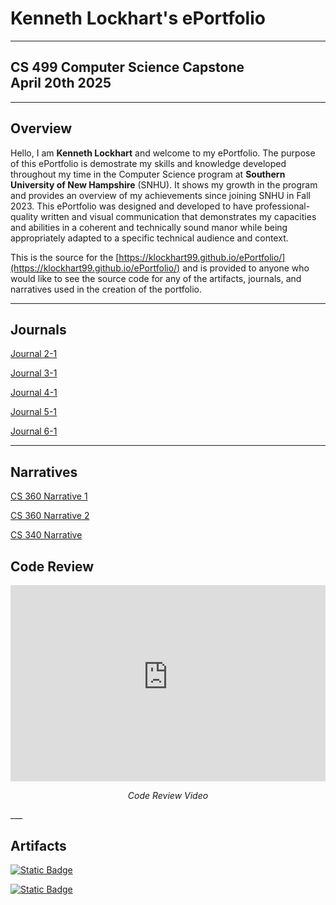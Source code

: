 # Kenneth Lockhart's ePortfolio
___
## CS 499 Computer Science Capstone</br>April 20th 2025
___
## Overview
Hello, I am **Kenneth Lockhart** and welcome to my ePortfolio. The purpose of this ePortfolio is demostrate my skills and knowledge developed throughout my time in the Computer Science program at **Southern University of New Hampshire** (SNHU). It shows my growth in the program and provides an overview of my achievements since joining SNHU in Fall 2023. This ePortfolio was designed and developed to have professional-quality written and visual communication that demonstrates my capacities and abilities in a coherent and technically sound manor while being appropriately adapted to a specific technical audience and context.

This is the source for the [https://klockhart99.github.io/ePortfolio/](https://klockhart99.github.io/ePortfolio/) and is provided to anyone who would like to see the source code for any of the artifacts, journals, and narratives used in the creation of the portfolio.
___
## Journals
[Journal 2-1](Archive/Journals/Lockhart,%20Kenneth%20-%20CS%20499%20Module%202-1(1).pdf)

[Journal 3-1](Archive/Journals/Lockhart,%20Kenneth%20-%20CS%20499%20Module%203-1(1).pdf)

[Journal 4-1](Archive/Journals/Lockhart,%20Kenneth%20-%20CS%20499%20Module%204-1(1).pdf)

[Journal 5-1](Archive/Journals/Lockhart,%20Kenneth%20-%20CS%20499%20Module%205-1(1).pdf)

[Journal 6-1](Archive/Journals/Lockhart,%20Kenneth%20-%20CS%20499%20Module%206-1(1).pdf)
___

## Narratives
[CS 360 Narrative 1](Archive/Documents/Lockhart,%20Kenneth%20-%20CS%20499%20Milestone%20Two(1).pdf)

[CS 360 Narrative 2](Archive/Documents/Lockhart,%20Kenneth%20-%20CS%20499%20Milestone%20Three(1).pdf)

[CS 340 Narrative](Archive/Documents/Lockhart,%20Kenneth%20-%20CS%20499%20Milestone%20Four(1).pdf)

## Code Review
<div style="text-align: center;">
    <div style="position: relative; padding-bottom: 56.25%; padding-top: 30px; height: 0; overflow: hidden;">
        <iframe style="position: absolute; top: 0; left: 0; width: 100%; height: 100%;" src="https://www.youtube-nocookie.com/embed/yGJngI9px6M?rel=0" title="Code Review" frameborder="0" allow="accelerometer; autoplay; clipboard-write; encrypted-media; gyroscope; picture-in-picture" allowfullscreen></iframe>
    </div>
    <p><em>Code Review Video</em></p>
</div>
___

## Artifacts
<p><a href="https://klockhart99.github.io/ePortfolio/cs340-database" title="ePortfolio CS 340">
             <img 
               alt="Static Badge" 
               src="https://img.shields.io/badge/Artifact-CS%20360%20Event%20Planner-2299FF?style=flat&link=https%3A%2F%2Fklockhart99.github.io%2FePortfolio%2Fcs340-database"></a></p>
  <p><a href="https://klockhart99.github.io/ePortfolio/cs340-database" title="ePortfolio CS 340">
             <img 
               alt="Static Badge" 
               src="https://img.shields.io/badge/Artifact-CS%20340%20Databases-2299FF?style=flat&link=https%3A%2F%2Fklockhart99.github.io%2FePortfolio%2Fcs340-database"></a></p>
</
___
